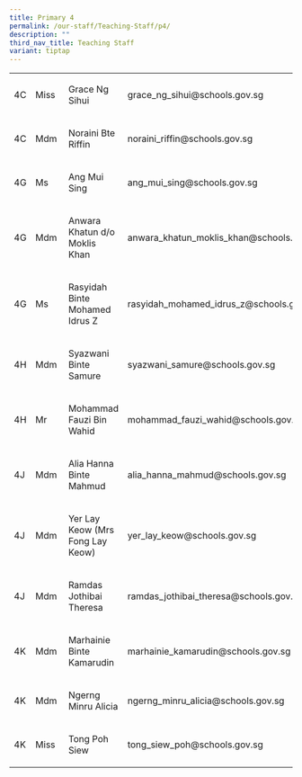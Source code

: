 ```yaml
---
title: Primary 4
permalink: /our-staff/Teaching-Staff/p4/
description: ""
third_nav_title: Teaching Staff
variant: tiptap
---
```

<p></p>
<table style="minWidth: 100px">
<colgroup>
<col>
<col>
<col>
<col>
</colgroup>
<tbody>
<tr>
<td rowspan="1" colspan="1">
<p>4C</p>
</td>
<td rowspan="1" colspan="1">
<p>Miss</p>
</td>
<td rowspan="1" colspan="1">
<p>Grace Ng Sihui</p>
</td>
<td rowspan="1" colspan="1">
<p><a rel="noopener noreferrer nofollow" target="_blank">grace_ng_sihui@schools.gov.sg</a>
</p>
</td>
</tr>
<tr>
<td rowspan="1" colspan="1">
<p>4C</p>
</td>
<td rowspan="1" colspan="1">
<p>Mdm</p>
</td>
<td rowspan="1" colspan="1">
<p>Noraini Bte Riffin</p>
</td>
<td rowspan="1" colspan="1">
<p><a rel="noopener noreferrer nofollow" target="_blank">noraini_riffin@schools.gov.sg</a>
</p>
</td>
</tr>
<tr>
<td rowspan="1" colspan="1">
<p>4G</p>
</td>
<td rowspan="1" colspan="1">
<p>Ms</p>
</td>
<td rowspan="1" colspan="1">
<p>Ang Mui Sing</p>
</td>
<td rowspan="1" colspan="1">
<p><a rel="noopener noreferrer nofollow" target="_blank">ang_mui_sing@schools.gov.sg</a>
</p>
</td>
</tr>
<tr>
<td rowspan="1" colspan="1">
<p>4G</p>
</td>
<td rowspan="1" colspan="1">
<p>Mdm</p>
</td>
<td rowspan="1" colspan="1">
<p>Anwara Khatun d/o Moklis Khan</p>
</td>
<td rowspan="1" colspan="1">
<p><a rel="noopener noreferrer nofollow" target="_blank">anwara_khatun_moklis_khan@schools.gov.sg</a>
</p>
</td>
</tr>
<tr>
<td rowspan="1" colspan="1">
<p>4G</p>
</td>
<td rowspan="1" colspan="1">
<p>Ms</p>
</td>
<td rowspan="1" colspan="1">
<p>Rasyidah Binte Mohamed Idrus Z</p>
</td>
<td rowspan="1" colspan="1">
<p><a rel="noopener noreferrer nofollow" target="_blank">rasyidah_mohamed_idrus_z@schools.gov.sg</a>
</p>
</td>
</tr>
<tr>
<td rowspan="1" colspan="1">
<p>4H</p>
</td>
<td rowspan="1" colspan="1">
<p>Mdm</p>
</td>
<td rowspan="1" colspan="1">
<p>Syazwani Binte Samure</p>
</td>
<td rowspan="1" colspan="1">
<p><a rel="noopener noreferrer nofollow" target="_blank">syazwani_samure@schools.gov.sg</a>
</p>
</td>
</tr>
<tr>
<td rowspan="1" colspan="1">
<p>4H</p>
</td>
<td rowspan="1" colspan="1">
<p>Mr</p>
</td>
<td rowspan="1" colspan="1">
<p>Mohammad Fauzi Bin Wahid</p>
</td>
<td rowspan="1" colspan="1">
<p><a rel="noopener noreferrer nofollow" target="_blank">mohammad_fauzi_wahid@schools.gov.sg</a>
</p>
</td>
</tr>
<tr>
<td rowspan="1" colspan="1">
<p>4J</p>
</td>
<td rowspan="1" colspan="1">
<p>Mdm</p>
</td>
<td rowspan="1" colspan="1">
<p>Alia Hanna Binte Mahmud</p>
</td>
<td rowspan="1" colspan="1">
<p><a rel="noopener noreferrer nofollow" target="_blank">alia_hanna_mahmud@schools.gov.sg</a>
</p>
</td>
</tr>
<tr>
<td rowspan="1" colspan="1">
<p>4J</p>
</td>
<td rowspan="1" colspan="1">
<p>Mdm&nbsp;</p>
</td>
<td rowspan="1" colspan="1">
<p>Yer Lay Keow (Mrs Fong Lay Keow)</p>
</td>
<td rowspan="1" colspan="1">
<p><a rel="noopener noreferrer nofollow" target="_blank">yer_lay_keow@schools.gov.sg</a>
</p>
</td>
</tr>
<tr>
<td rowspan="1" colspan="1">
<p>4J</p>
</td>
<td rowspan="1" colspan="1">
<p>Mdm</p>
</td>
<td rowspan="1" colspan="1">
<p>Ramdas Jothibai Theresa</p>
</td>
<td rowspan="1" colspan="1">
<p><a rel="noopener noreferrer nofollow" target="_blank">ramdas_jothibai_theresa@schools.gov.sg</a>
</p>
</td>
</tr>
<tr>
<td rowspan="1" colspan="1">
<p>4K</p>
</td>
<td rowspan="1" colspan="1">
<p>Mdm</p>
</td>
<td rowspan="1" colspan="1">
<p>Marhainie Binte Kamarudin</p>
</td>
<td rowspan="1" colspan="1">
<p><a rel="noopener noreferrer nofollow" target="_blank">marhainie_kamarudin@schools.gov.sg</a>
</p>
</td>
</tr>
<tr>
<td rowspan="1" colspan="1">
<p>4K</p>
</td>
<td rowspan="1" colspan="1">
<p>Mdm</p>
</td>
<td rowspan="1" colspan="1">
<p>Ngerng Minru Alicia</p>
</td>
<td rowspan="1" colspan="1">
<p><a rel="noopener noreferrer nofollow" target="_blank">ngerng_minru_alicia@schools.gov.sg</a>
</p>
</td>
</tr>
<tr>
<td rowspan="1" colspan="1">
<p>4K</p>
</td>
<td rowspan="1" colspan="1">
<p>Miss</p>
</td>
<td rowspan="1" colspan="1">
<p>Tong Poh Siew</p>
</td>
<td rowspan="1" colspan="1">
<p><a rel="noopener noreferrer nofollow" target="_blank">tong_siew_poh@schools.gov.sg</a>
</p>
</td>
</tr>
</tbody>
</table>
<p></p>
<p></p>
<p></p>
